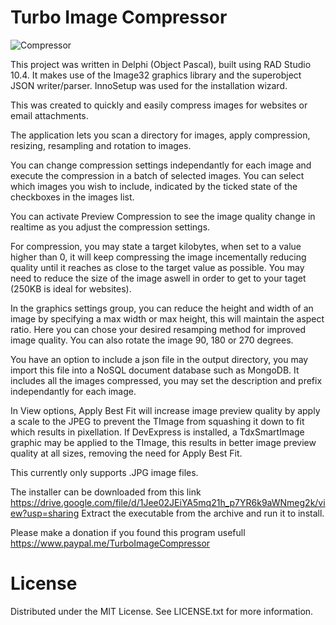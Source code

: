 # Turbo Image Compressor


![Compressor](https://user-images.githubusercontent.com/49255786/172027377-40bf8501-e70c-4c2c-82ab-fcf1b74d0ef1.JPG)

This project was written in Delphi (Object Pascal), built using RAD Studio 10.4. 
It makes use of the Image32 graphics library and the superobject JSON writer/parser.
InnoSetup was used for the installation wizard.

This was created to quickly and easily compress images for websites or email attachments.

The application lets you scan a directory for images, apply compression, resizing, resampling and rotation to images.

You can change compression settings independantly for each image and execute the compression in a batch of selected images.
You can select which images you wish to include, indicated by the ticked state of the checkboxes in the images list.

You can activate Preview Compression to see the image quality change in realtime as you adjust the compression settings.

For compression, you may state a target kilobytes, when set to a value higher than 0, it will keep compressing the image incementally reducing quality until it reaches as close to the target value as possible. You may need to reduce the size of the image aswell in order to get to your taget (250KB is ideal for websites).

In the graphics settings group, you can reduce the height and width of an image by specifying a max width or max height, this will maintain the aspect ratio.
Here you can chose your desired resamping method for improved image quality. 
You can also rotate the image 90, 180 or 270 degrees.

You have an option to include a json file in the output directory, you may import this file into a NoSQL document database such as MongoDB. It includes all the images compressed, you may set the description and prefix independantly for each image.

In View options, Apply Best Fit will increase image preview quality by apply a scale to the JPEG to prevent the TImage from squashing it down to fit which results in pixellation. If DevExpress is installed, a TdxSmartImage graphic may be applied to the TImage, this results in better image preview quality at all sizes, removing the need for Apply Best Fit.

This currently only supports .JPG image files.

The installer can be downloaded from this link https://drive.google.com/file/d/1Jee02JEiYA5mq21h_p7YR6k9aWNmeg2k/view?usp=sharing
Extract the executable from the archive and run it to install.

Please make a donation if you found this program usefull https://www.paypal.me/TurboImageCompressor

# License

Distributed under the MIT License. See LICENSE.txt for more information.
